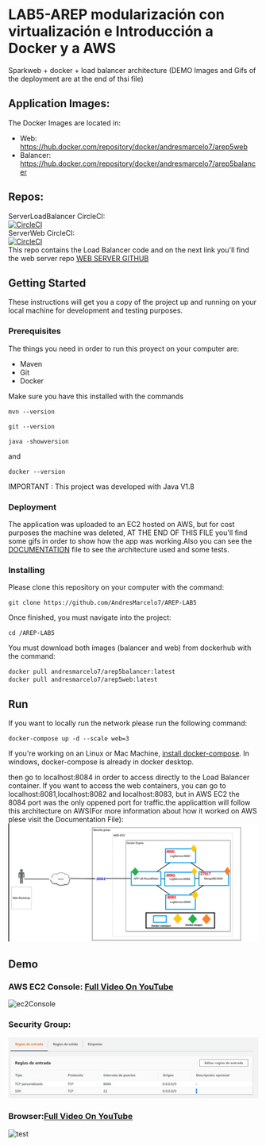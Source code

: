 # LAB5-AREP  modularización con virtualización e Introducción a Docker y a AWS
Sparkweb + docker + load balancer architecture 
(DEMO Images and Gifs of the deployment are at the end of thsi file)

## Application Images:
The Docker Images are  located in:  
- Web: https://hub.docker.com/repository/docker/andresmarcelo7/arep5web
- Balancer: https://hub.docker.com/repository/docker/andresmarcelo7/arep5balancer

## Repos: 
ServerLoadBalancer CircleCI:  
[![CircleCI](https://circleci.com/gh/AndresMarcelo7/AREP-LAB5.svg?style=svg)](https://circleci.com/gh/AndresMarcelo7/AREP-LAB5)  
ServerWeb CircleCI:  
[![CircleCI](https://circleci.com/gh/AndresMarcelo7/WebServerDocker.svg?style=svg)](https://circleci.com/gh/AndresMarcelo7/WebServerDocker)  
This repo contains the Load Balancer code and on the next link you'll find  the web server repo [WEB SERVER GITHUB](https://github.com/AndresMarcelo7/WebServerDocker)
## Getting Started
These instructions will get you a copy of the project up and running on your local machine for development and testing purposes.
### Prerequisites
The things you need in order to run this proyect on your computer are:
- Maven
- Git  
- Docker

Make sure you have this installed with the commands
```
mvn --version
```
```
git --version
```
```
java -showversion
```
and 
```
docker --version
```

IMPORTANT : This project was developed with Java V1.8

### Deployment
The application was uploaded to an EC2 hosted on AWS, but for cost purposes the machine was deleted, AT THE END OF THIS FILE you'll find some gifs in order to show how the app was working.Also you can see the [DOCUMENTATION](/Documentacion.pdf) file to see the architecture used and some tests.

### Installing
Please clone this repository on your computer with the command:

```
git clone https://github.com/AndresMarcelo7/AREP-LAB5
```
Once finished, you must navigate into the project:
```
cd /AREP-LAB5
```
You must download both images (balancer and web) from dockerhub with the command:  
```
docker pull andresmarcelo7/arep5balancer:latest
docker pull andresmarcelo7/arep5web:latest
```
## Run

If you want to locally run the network please run the following command:
```
docker-compose up -d --scale web=3
```
If you're working on an Linux or Mac Machine, [install docker-compose](https://docs.docker.com/compose/install/).
In windows, docker-compose is already in docker desktop.

then go to localhost:8084 in order to access directly to the Load Balancer container.
If you want to access the web containers, you can go to localhost:8081,localhost:8082 and localhost:8083, but in AWS EC2 the 8084 port was the only oppened port for traffic.the applicattion will follow this architecture on AWS(For more information about how it worked on AWS plese visit the Documentation File):
![Architecture](img/architecture.png)

## Demo
### AWS EC2 Console: [Full Video On YouTube](https://youtu.be/4VI-g27sb3c)
![ec2Console](https://media.giphy.com/media/ZXLFI4pUR1IobObOV0/giphy.gif)
### Security Group:
![sec](img/10SecurityGroup.jpg)
### Browser:[Full Video On YouTube](https://youtu.be/bR5paW5PH4U)
![test](https://media.giphy.com/media/9XF9nAdz2Iejqno5zS/giphy.gif)
